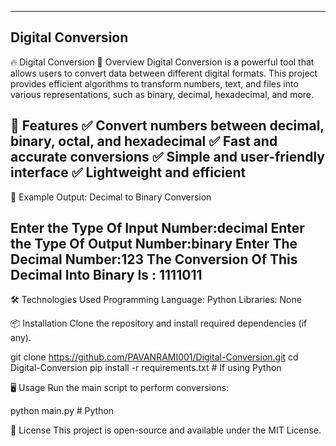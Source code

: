 --------------------------------------
Digital Conversion
-------------------------------------
🔥 Digital Conversion
📖 Overview
Digital Conversion is a powerful tool that allows users to convert data between different digital formats. This project provides efficient algorithms to transform numbers, text, and files into various representations, such as binary, decimal, hexadecimal, and more.

🚀 Features
✅ Convert numbers between decimal, binary, octal, and hexadecimal
✅ Fast and accurate conversions
✅ Simple and user-friendly interface
✅ Lightweight and efficient
--------------------------------------------------------------------------------------------------------------------------------------
🎯 Example Output: Decimal to Binary Conversion

Enter the Type Of Input Number:decimal
Enter the Type Of Output Number:binary
Enter The Decimal Number:123
The Conversion Of This Decimal Into Binary Is : 1111011
---------------------------------------------------------------------------------------------------------------------------------------
🛠 Technologies Used
Programming Language: Python 
Libraries: None

📦 Installation
Clone the repository and install required dependencies (if any).

git clone https://github.com/PAVANRAMI001/Digital-Conversion.git
cd Digital-Conversion
pip install -r requirements.txt  # If using Python

🖥️ Usage
Run the main script to perform conversions:

python main.py  # Python

📝 License
This project is open-source and available under the MIT License.


